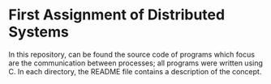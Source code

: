 # First Assignment of Distributed Systems
In this repository, can be found the source code of programs which focus are the communication between processes; all programs were written using C. In each directory, the README file contains a description of the concept.
